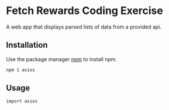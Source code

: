 # Fetch Rewards Coding Exercise

A web app that displays parsed lists of data from a provided api.

## Installation

Use the package manager [npm](https://www.npmjs.com/get-npm) to install npm.

```bash
npm i axios
```

## Usage

```
import axios


```

